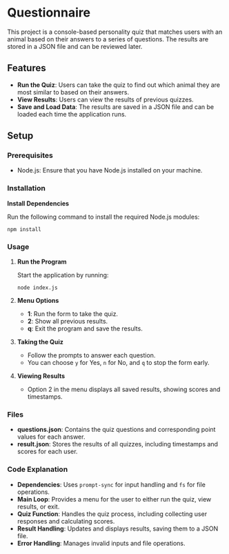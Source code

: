 # Questionnaire

This project is a console-based personality quiz that matches users with an animal based on their answers to a series of questions. The results are stored in a JSON file and can be reviewed later.

## Features

- **Run the Quiz**: Users can take the quiz to find out which animal they are most similar to based on their answers.
- **View Results**: Users can view the results of previous quizzes.
- **Save and Load Data**: The results are saved in a JSON file and can be loaded each time the application runs.

## Setup

### Prerequisites

- Node.js: Ensure that you have Node.js installed on your machine.

### Installation

**Install Dependencies**

   Run the following command to install the required Node.js modules:

   ```
   npm install
   ```

### Usage

1. **Run the Program**

   Start the application by running:

   ```
   node index.js
   ```

2. **Menu Options**

   - **1**: Run the form to take the quiz.
   - **2**: Show all previous results.
   - **q**: Exit the program and save the results.

3. **Taking the Quiz**

   - Follow the prompts to answer each question.
   - You can choose `y` for Yes, `n` for No, and `q` to stop the form early.

4. **Viewing Results**

   - Option 2 in the menu displays all saved results, showing scores and timestamps.

### Files

- **questions.json**: Contains the quiz questions and corresponding point values for each answer.
- **result.json**: Stores the results of all quizzes, including timestamps and scores for each user.

### Code Explanation

- **Dependencies**: Uses `prompt-sync` for input handling and `fs` for file operations.
- **Main Loop**: Provides a menu for the user to either run the quiz, view results, or exit.
- **Quiz Function**: Handles the quiz process, including collecting user responses and calculating scores.
- **Result Handling**: Updates and displays results, saving them to a JSON file.
- **Error Handling**: Manages invalid inputs and file operations.